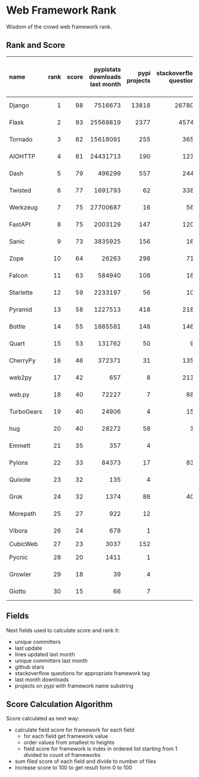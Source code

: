 # Web Framework Rank
Wisdom of the crowd web framework rank.

## Rank and Score
name | rank | score | pypistats downloads last month | pypi projects | stackoverflow questions | github stars | repo unique committers | repo changed lines last month | repo unique committers last month | repo last commit
:--- | ---: | ---: | ---: | ---: | ---: | ---: | ---: | ---: | ---: | ---:
Django | 1 | 98 | 7516673 | 13818 | 267802 | 57813 | 2510 | 3738 | 40 | 2021-06-05
Flask | 2 | 93 | 25569819 | 2377 | 45748 | 55640 | 739 | 3426 | 16 | 2021-06-02
Tornado | 3 | 82 | 15618091 | 255 | 3659 | 20019 | 426 | 124 | 3 | 2021-05-30
AIOHTTP | 4 | 81 | 24431713 | 190 | 1231 | 11264 | 608 | 258 | 5 | 2021-05-31
Dash | 5 | 79 | 496299 | 557 | 2445 | 14635 | 93 | 52339 | 5 | 2021-06-03
Twisted | 6 | 77 | 1691793 | 62 | 3386 | 4271 | 262 | 12911 | 7 | 2021-06-01
Werkzeug | 7 | 75 | 27700687 | 16 | 561 | 5740 | 428 | 3088 | 7 | 2021-06-01
FastAPI | 8 | 75 | 2003129 | 147 | 1200 | 31812 | 230 | 3618 | 5 | 2021-05-26
Sanic | 9 | 73 | 3835925 | 156 | 165 | 15025 | 321 | 1083 | 2 | 2021-06-04
Zope | 10 | 64 | 26263 | 298 | 715 | 263 | 171 | 1662 | 5 | 2021-06-04
Falcon | 11 | 63 | 584940 | 108 | 182 | 8420 | 178 | 356 | 3 | 2021-05-26
Starlette | 12 | 59 | 2233197 | 56 | 100 | 5604 | 160 | 99 | 4 | 2021-05-27
Pyramid | 13 | 58 | 1227513 | 418 | 2189 | 3562 | 354 | 0 | 0 | 2021-03-15
Bottle | 14 | 55 | 1885581 | 148 | 1468 | 7272 | 220 | 0 | 0 | 2021-01-01
Quart | 15 | 53 | 131762 | 50 | 93 | 906 | 58 | 559 | 2 | 2021-06-01
CherryPy | 16 | 46 | 372371 | 31 | 1352 | 1404 | 139 | 0 | 0 | 2021-05-03
web2py | 17 | 42 | 657 | 8 | 2132 | 1946 | 262 | 0 | 0 | 2021-03-03
web.py | 18 | 40 | 72227 | 7 | 886 | 5570 | 88 | 0 | 0 | 2021-03-03
TurboGears | 19 | 40 | 24906 | 4 | 153 | 761 | 35 | 23 | 1 | 2021-05-26
hug | 20 | 40 | 28272 | 58 | 34 | 6504 | 123 | 0 | 0 | 2020-08-10
Emmett | 21 | 35 | 357 | 4 | 0 | 659 | 21 | 40 | 1 | 2021-06-01
Pylons | 22 | 33 | 84373 | 17 | 834 | 211 | 36 | 0 | 0 | 2018-01-12
Quixote | 23 | 32 | 135 | 4 | 0 | 70 | 6 | 14 | 2 | 2021-06-01
Grok | 24 | 32 | 1374 | 88 | 407 | 18 | 40 | 0 | 0 | 2020-09-02
Morepath | 25 | 27 | 922 | 12 | 0 | 387 | 27 | 0 | 0 | 2021-04-18
Vibora | 26 | 24 | 678 | 1 | 0 | 5719 | 27 | 0 | 0 | 2019-02-11
CubicWeb | 27 | 23 | 3037 | 152 | 0 | 0 | 0 | 0 | 0 | 
Pycnic | 28 | 20 | 1411 | 1 | 0 | 156 | 10 | 0 | 0 | 2021-02-16
Growler | 29 | 18 | 39 | 4 | 0 | 684 | 6 | 0 | 0 | 2020-03-08
Giotto | 30 | 15 | 66 | 7 | 0 | 54 | 3 | 0 | 0 | 2013-10-07

## Fields
Next fields used to calculate score and rank it:
- unique committers
- last update
- lines updated last month
- unique committers last month
- github stars
- stackoverflow questions for appropriate framework tag
- last month downloads
- projects on pypi with framework name substring

## Score Calculation Algorithm
Score calculated as next way:
- calculate field score for framework for each field
  - for each field get framework value
  - order values from smallest to heights
  - field score for framework is index in ordered list starting from 1 divided to count of frameworks
- sum filed score of each field and divide to number of files
- increase score to 100 to get result form 0 to 100
